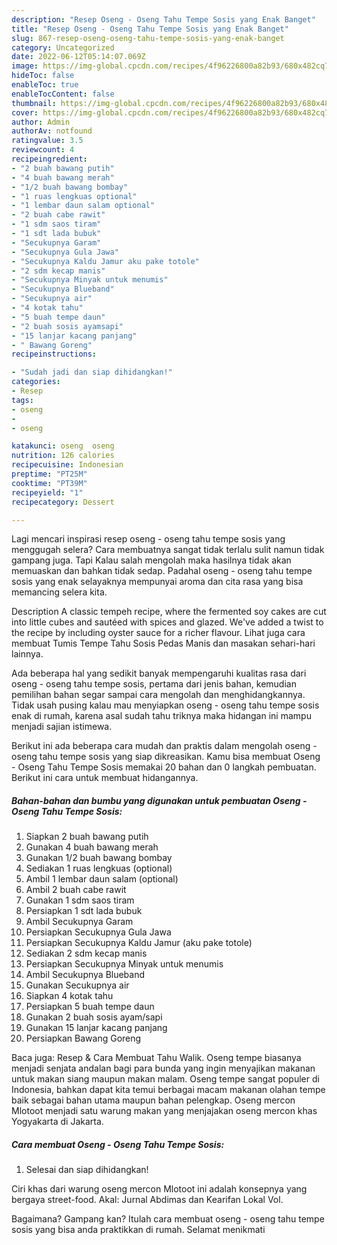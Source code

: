 ```yaml
---
description: "Resep Oseng - Oseng Tahu Tempe Sosis yang Enak Banget"
title: "Resep Oseng - Oseng Tahu Tempe Sosis yang Enak Banget"
slug: 867-resep-oseng-oseng-tahu-tempe-sosis-yang-enak-banget
category: Uncategorized
date: 2022-06-12T05:14:07.069Z
image: https://img-global.cpcdn.com/recipes/4f96226800a82b93/680x482cq70/oseng-oseng-tahu-tempe-sosis-foto-resep-utama.jpg
hideToc: false
enableToc: true
enableTocContent: false
thumbnail: https://img-global.cpcdn.com/recipes/4f96226800a82b93/680x482cq70/oseng-oseng-tahu-tempe-sosis-foto-resep-utama.jpg
cover: https://img-global.cpcdn.com/recipes/4f96226800a82b93/680x482cq70/oseng-oseng-tahu-tempe-sosis-foto-resep-utama.jpg
author: Admin
authorAv: notfound
ratingvalue: 3.5
reviewcount: 4
recipeingredient:
- "2 buah bawang putih"
- "4 buah bawang merah"
- "1/2 buah bawang bombay"
- "1 ruas lengkuas optional"
- "1 lembar daun salam optional"
- "2 buah cabe rawit"
- "1 sdm saos tiram"
- "1 sdt lada bubuk"
- "Secukupnya Garam"
- "Secukupnya Gula Jawa"
- "Secukupnya Kaldu Jamur aku pake totole"
- "2 sdm kecap manis"
- "Secukupnya Minyak untuk menumis"
- "Secukupnya Blueband"
- "Secukupnya air"
- "4 kotak tahu"
- "5 buah tempe daun"
- "2 buah sosis ayamsapi"
- "15 lanjar kacang panjang"
- " Bawang Goreng"
recipeinstructions:

- "Sudah jadi dan siap dihidangkan!"
categories:
- Resep
tags:
- oseng
- 
- oseng

katakunci: oseng  oseng 
nutrition: 126 calories
recipecuisine: Indonesian
preptime: "PT25M"
cooktime: "PT39M"
recipeyield: "1"
recipecategory: Dessert

---
```



Lagi mencari inspirasi resep oseng - oseng tahu tempe sosis yang menggugah selera? Cara membuatnya sangat tidak terlalu sulit namun tidak gampang juga. Tapi Kalau salah mengolah maka hasilnya tidak akan memuaskan dan bahkan tidak sedap. Padahal oseng - oseng tahu tempe sosis yang enak selayaknya mempunyai aroma dan cita rasa yang bisa memancing selera kita.


Description A classic tempeh recipe, where the fermented soy cakes are cut into little cubes and sautéed with spices and glazed. We&#39;ve added a twist to the recipe by including oyster sauce for a richer flavour. Lihat juga cara membuat Tumis Tempe Tahu Sosis Pedas Manis dan masakan sehari-hari lainnya.

Ada beberapa hal yang sedikit banyak mempengaruhi kualitas rasa dari oseng - oseng tahu tempe sosis, pertama dari jenis bahan, kemudian pemilihan bahan segar sampai cara mengolah dan menghidangkannya. Tidak usah pusing kalau mau menyiapkan oseng - oseng tahu tempe sosis enak di rumah, karena asal sudah tahu triknya maka hidangan ini mampu menjadi sajian istimewa.


Berikut ini ada beberapa cara mudah dan praktis dalam mengolah oseng - oseng tahu tempe sosis yang siap dikreasikan. Kamu bisa membuat Oseng - Oseng Tahu Tempe Sosis memakai 20 bahan dan 0 langkah pembuatan. Berikut ini cara untuk membuat hidangannya.

<!--inarticleads1-->

##### Bahan-bahan dan bumbu yang digunakan untuk pembuatan Oseng - Oseng Tahu Tempe Sosis:

1. Siapkan 2 buah bawang putih
1. Gunakan 4 buah bawang merah
1. Gunakan 1/2 buah bawang bombay
1. Sediakan 1 ruas lengkuas (optional)
1. Ambil 1 lembar daun salam (optional)
1. Ambil 2 buah cabe rawit
1. Gunakan 1 sdm saos tiram
1. Persiapkan 1 sdt lada bubuk
1. Ambil Secukupnya Garam
1. Persiapkan Secukupnya Gula Jawa
1. Persiapkan Secukupnya Kaldu Jamur (aku pake totole)
1. Sediakan 2 sdm kecap manis
1. Persiapkan Secukupnya Minyak untuk menumis
1. Ambil Secukupnya Blueband
1. Gunakan Secukupnya air
1. Siapkan 4 kotak tahu
1. Persiapkan 5 buah tempe daun
1. Gunakan 2 buah sosis ayam/sapi
1. Gunakan 15 lanjar kacang panjang
1. Persiapkan  Bawang Goreng


Baca juga: Resep &amp; Cara Membuat Tahu Walik. Oseng tempe biasanya menjadi senjata andalan bagi para bunda yang ingin menyajikan makanan untuk makan siang maupun makan malam. Oseng tempe sangat populer di Indonesia, bahkan dapat kita temui berbagai macam makanan olahan tempe baik sebagai bahan utama maupun bahan pelengkap. Oseng mercon Mlotoot menjadi satu warung makan yang menjajakan oseng mercon khas Yogyakarta di Jakarta. 

<!--inarticleads2-->

##### Cara membuat Oseng - Oseng Tahu Tempe Sosis:


1. Selesai dan siap dihidangkan!

Ciri khas dari warung oseng mercon Mlotoot ini adalah konsepnya yang bergaya street-food. Akal: Jurnal Abdimas dan Kearifan Lokal Vol. 

Bagaimana? Gampang kan? Itulah cara membuat oseng - oseng tahu tempe sosis yang bisa anda praktikkan di rumah. Selamat menikmati
